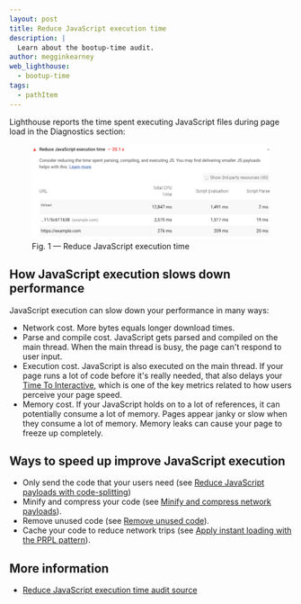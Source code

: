 ```yaml
---
layout: post
title: Reduce JavaScript execution time
description: |
  Learn about the bootup-time audit.
author: megginkearney
web_lighthouse:
  - bootup-time
tags:
  - pathItem
---
```


Lighthouse reports the time spent executing JavaScript files during page load
in the Diagnostics section: 

<figure class="w-figure">
  <img class="w-screenshot w-screenshot--filled" src="bootup-time.png" alt="Lighthouse: Reduce JavaScript execution time">
  <figcaption class="w-figcaption">
    Fig. 1 — Reduce JavaScript execution time
  </figcaption>
</figure>

## How JavaScript execution slows down performance

JavaScript execution can slow down your performance in many ways:

- Network cost. More bytes equals longer download times.
- Parse and compile cost. JavaScript gets parsed and compiled on the main thread.
When the main thread is busy, the page can't respond to user input.
- Execution cost. JavaScript is also executed on the main thread.
If your page runs a lot of code before it's really needed,
that also delays your [Time To Interactive](/performance-audits/interactive),
which is one of the key metrics related to how users perceive your page speed.
- Memory cost. If your JavaScript holds on to a lot of references,
it can potentially consume a lot of memory.
Pages appear janky or slow when they consume a lot of memory.
Memory leaks can cause your page to freeze up completely.

## Ways to speed up improve JavaScript execution

- Only send the code that your users need (see
[Reduce JavaScript payloads with code-splitting](/fast/reduce-javascript-payloads-with-code-splitting))
- Minify and compress your code (see
[Minify and compress network payloads](/fast/reduce-network-payloads-using-text-compression)).
- Remove unused code (see [Remove unused code](/fast/remove-unused-code)).
- Cache your code to reduce network trips (see
[Apply instant loading with the PRPL pattern](fast/apply-instant-loading-with-prpl)).

## More information

- [Reduce JavaScript execution time audit source](https://github.com/GoogleChrome/lighthouse/blob/master/lighthouse-core/audits/bootup-time.js)